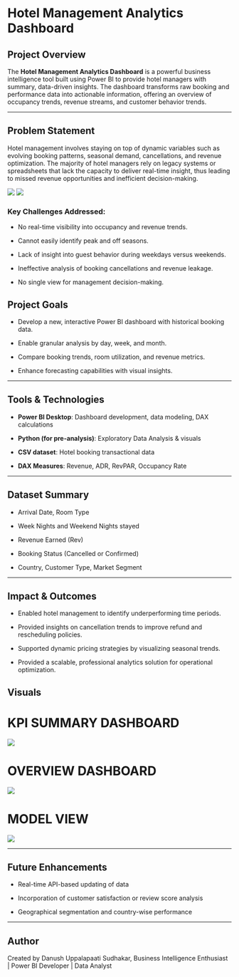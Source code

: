 # Hotel Management Analytics Dashboard
## Project Overview

The **Hotel Management Analytics Dashboard** is a powerful business intelligence tool built using Power BI to provide hotel managers with summary, data-driven insights. The dashboard transforms raw booking and performance data into actionable information, offering an overview of occupancy trends, revenue streams, and customer behavior trends.

---
## Problem Statement

Hotel management involves staying on top of dynamic variables such as evolving booking patterns, seasonal demand, cancellations, and revenue optimization. The majority of hotel managers rely on legacy systems or spreadsheets that lack the capacity to deliver real-time insight, thus leading to missed revenue opportunities and inefficient decision-making.

![](https://github.com/Danush-US/Hotel-Management-Report/blob/main/Screenshot%202025-05-20%20154317.png)
![](https://github.com/Danush-US/Hotel-Management-Report/blob/main/Screenshot%202025-05-20%20154335.png)
### Key Challenges Addressed:

- No real-time visibility into occupancy and revenue trends.

- Cannot easily identify peak and off seasons.

- Lack of insight into guest behavior during weekdays versus weekends.
- Ineffective analysis of booking cancellations and revenue leakage.
- No single view for management decision-making.
## Project Goals

- Develop a new, interactive Power BI dashboard with historical booking data.

- Enable granular analysis by day, week, and month.
- Compare booking trends, room utilization, and revenue metrics.
- Enhance forecasting capabilities with visual insights.

---

## Tools & Technologies

- **Power BI Desktop**: Dashboard development, data modeling, DAX calculations

- **Python (for pre-analysis)**: Exploratory Data Analysis & visuals
- **CSV dataset**: Hotel booking transactional data
- **DAX Measures**: Revenue, ADR, RevPAR, Occupancy Rate
---

## Dataset Summary

- Arrival Date, Room Type

- Week Nights and Weekend Nights stayed
- Revenue Earned (Rev)
- Booking Status (Cancelled or Confirmed)
- Country, Customer Type, Market Segment
---

## Impact & Outcomes

- Enabled hotel management to identify underperforming time periods.

- Provided insights on cancellation trends to improve refund and rescheduling policies.
- Supported dynamic pricing strategies by visualizing seasonal trends.
- Provided a scalable, professional analytics solution for operational optimization.

## Visuals

# KPI SUMMARY DASHBOARD
![](https://github.com/Danush-US/Hotel-Management-Report/blob/main/Screenshot%202025-05-20%20153534.png)

# OVERVIEW DASHBOARD
![](https://github.com/Danush-US/Hotel-Management-Report/blob/main/Screenshot%202025-05-20%20153505.png)

# MODEL VIEW

![](https://github.com/Danush-US/Hotel-Management-Report/blob/main/Screenshot%202025-05-20%20153607.png)

---
## Future Enhancements

- Real-time API-based updating of data

- Incorporation of customer satisfaction or review score analysis
- Geographical segmentation and country-wise performance
---
## Author

Created by Danush Uppalapaati Sudhakar, Business Intelligence Enthusiast | Power BI Developer | Data Analyst

